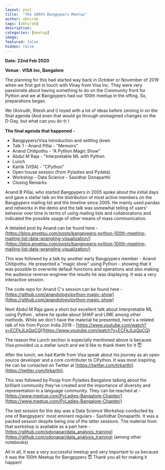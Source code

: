 ```yaml
---
layout: post
title:  "The 100th Bangpypers Meetup"
author: abhiram
tags: [abhiram]
description: 
categories: [meetup]
image:
featured: false
hidden: false
---
```


**Date: 22nd Feb 2020**

**Venue : VISA Inc, Bangalore**

The planning for this had started way back in October or November of 2019 when we first got in touch with Vinay from Visa Inc. They were very passionate about having something to do on the Community front for Python and we at Bangpypers had our 100th meetup in the offing. So, preparations began. 

We (Anirudh, Ritesh and I) toyed with a lot of ideas before zeroing in on the final agenda (And even that would go through unimagined changes on the D-Day, but what can you do 🤓 )

**The final agenda that happened -** 

- Bangpypers/Visa Introduction and settling down
- Talk 1 - Anand Pillai - "Memoirs"
- Anand Chitipothu - “A Python Magic Show”
- Abdul M Raja - "Interpretable ML with Python
- Lunch
- Kartik (VISA) - "CPython"
- Open house session (from Pyladies and Pydata)
- Workshop - Data Science - Sasidhar Donaparthi
- Closing Remarks

Anand B Pillai, who started Bangpypers in 2005 spoke about the initial days and gave a stellar talk on the distribution of most active members on the Bangpypers mailing list and the timeline since 2005. He mainly used pandas and networkx in the demo and the talk was somewhat telling of users' behavior over time in terms of using mailing lists and collaborations and indicated the possible usage of other means of mass communication.

A detailed post by Anand can be found here - [https://blog.anvetsu.com/posts/bangpypers-python-100th-meeting-mailing-list-data-wrangling-visualization/](https://blog.anvetsu.com/posts/bangpypers-python-100th-meeting-mailing-list-data-wrangling-visualization/)

This was followed by a talk by another early Bangpypers member - Anand Chitipothu. He presented a "magic show" using Python - showing that it was possible to overwrite default functions and operations and also making the audience reverse-engineer the results he was displaying. It was a very interactive session. 

The code repo for Anand C's session can be found here - [https://github.com/anandology/python-magic-show](https://github.com/anandology/python-magic-show)

Next Abdul M Raja gave a short but excellent talk about Interpretable ML using Python , where he spoke about SHAP and LIME among other methods. While we don't have the material he presented, here's a related talk of his from Pycon India 2019 - [https://www.youtube.com/watch?v=ECFkJLpQqCQ](https://www.youtube.com/watch?v=ECFkJLpQqCQ)

The reason the Lunch section is especially mentioned above is because Visa provided us a stellar lunch and we'd like to thank them for it 😇

After the lunch, we had Kartik from Visa speak about his journey as an open source developer and a core contributer to CPython. It was most inspiring. He can be contacted on Twitter at  [https://twitter.com/tirkarthi](https://twitter.com/tirkarthi).

This was followed by Pooja from Pyladies Bangalore talking about the brilliant community they've created and the importance of diversity and representation in a language community. They can be reached at - [https://www.meetup.com/PyLadies-Bangalore-Chapter/](https://www.meetup.com/PyLadies-Bangalore-Chapter/)

The last session for the day was a Data Science Workshop conducted by one of Bangpypers' most eminent regulars - Sashidhar Donaparthi. It was a packed session despite being one of the latter sessions. The material from that workshop is available as a part here - [https://github.com/sdonapar/data_analysis_training](https://github.com/sdonapar/data_analysis_training) (among other notebooks) 

All in all, it was a very successful meetup and very important to us because it was the 100th Meetup for Bangpypers 😇 Thank you all for making it happen!
